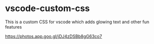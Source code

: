 # vscode-custom-css
This is a custom CSS for vscode which adds glowing text and other fun features


https://photos.app.goo.gl/jDJ4zDSBb8gG63co7

